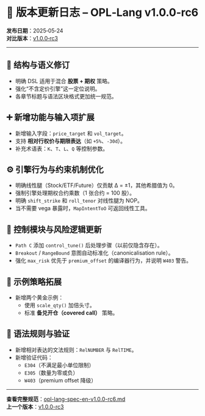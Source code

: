 # 📌 版本更新日志 – OPL‑Lang v1.0.0‑rc6

**发布日期**：2025‑05‑24  
**对比版本**：[v1.0.0‑rc3](docs/opl-lang-spec-en-v1.0.0-rc3.md)

---

## 🔧 结构与语义修订

- 明确 DSL 适用于混合 **股票 + 期权** 策略。
- 强化“不含定价引擎”这一定位说明。
- 各章节标题与语法区块格式更加统一规范。

## ➕ 新增功能与输入项扩展

- 新增输入字段：`price_target` 和 `vol_target`。
- 支持 **相对行权价与期限表达**（如 `+5%`、`‑30d`）。
- 补充术语表：`K`、`T`、`L`、`Q` 等控制参数。

## ⚙️ 引擎行为与约束机制优化

- 明确线性腿（Stock/ETF/Future）仅贡献 Δ = ±1，其他希腊值为 0。
- 强制引擎处理期权合约乘数（1 张合约 = 100 股）。
- 明确 `shift_strike` 和 `roll_tenor` 对线性腿为 NOP。
- 当不需要 vega 暴露时，`MapIntentToO` 可返回线性工具。

## 🧠 控制模块与风险逻辑更新

- `Path C` 添加 `control_tune()` 后处理步骤（以前仅隐含存在）。
- `Breakout` / `RangeBound` 意图自动标准化（canonicalisation rule）。
- 强化 `max_risk` 优先于 `premium_offset` 的编译器行为，并说明 `W403` 警告。

## 🧪 示例策略拓展

- 新增两个黄金示例：
  - 使用 `scale_qty()` 加倍头寸。
  - 标准 **备兑开仓（covered call）** 策略。

## 📐 语法规则与验证

- 新增相对表达的文法规则：`RelNUMBER` 与 `RelTIME`。
- 新增验证代码：
  - `E304`（不满足最小单位限制）
  - `E305`（数量为零或负）
  - `W403`（premium offset 降级）

---

**查看完整规范**：[opl-lang-spec-en-v1.0.0-rc6.md](docs/opl-lang-spec-en-v1.0.0-rc6.md)  
**上一个版本**：[v1.0.0-rc3](docs/opl-lang-spec-en-v1.0.0-rc3.md)
